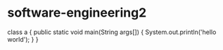 # software-engineering2
class a
{
public static void main(String args[])
{
System.out.println('hello world');
}
}
